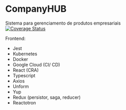# CompanyHUB
Sistema para gerenciamento de produtos empresariais
<br />
<a href='https://coveralls.io/github/IgorCruzz/-companyHUB---frontend?branch=develop'><img src='https://coveralls.io/repos/github/IgorCruzz/-companyHUB---frontend/badge.svg?branch=develop' alt='Coverage Status' /></a>


Frontend:
- Jest
- Kubernetes
- Docker
- Google Cloud (CI/ CD)
- React (CRA)
- Typescript
- Axios
- Unform
- Yup
- Redux (persistor, saga, reducer)
- Reactotron
